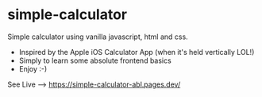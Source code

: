 # simple-calculator
Simple calculator using vanilla javascript, html and css.

- Inspired by the Apple iOS Calculator App (when it's held vertically LOL!)
- Simply to learn some absolute frontend basics
- Enjoy :-)

See Live --> https://simple-calculator-abl.pages.dev/
